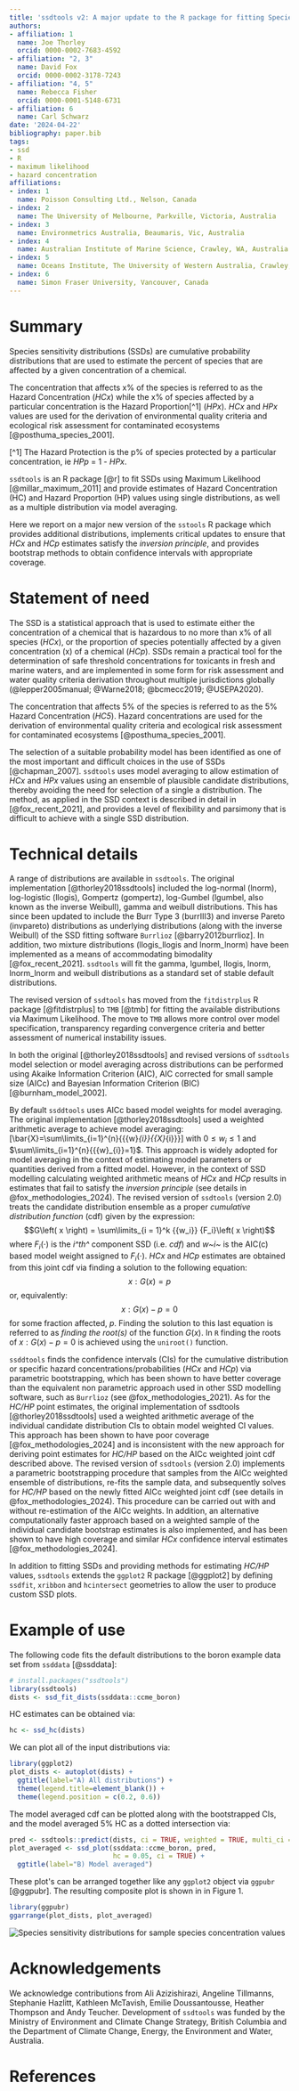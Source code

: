 ```yaml
---
title: 'ssdtools v2: A major update to the R package for fitting Species Sensitivity Distributions'
authors:
- affiliation: 1
  name: Joe Thorley
  orcid: 0000-0002-7683-4592
- affiliation: "2, 3"
  name: David Fox
  orcid: 0000-0002-3178-7243
- affiliation: "4, 5"
  name: Rebecca Fisher
  orcid: 0000-0001-5148-6731
- affiliation: 6
  name: Carl Schwarz
date: '2024-04-22'
bibliography: paper.bib
tags:
- ssd
- R
- maximum likelihood
- hazard concentration
affiliations:
- index: 1
  name: Poisson Consulting Ltd., Nelson, Canada
- index: 2
  name: The University of Melbourne, Parkville, Victoria, Australia
- index: 3
  name: Environmetrics Australia, Beaumaris, Vic, Australia
- index: 4
  name: Australian Institute of Marine Science, Crawley, WA, Australia
- index: 5
  name: Oceans Institute, The University of Western Australia, Crawley, WA, Australia
- index: 6
  name: Simon Fraser University, Vancouver, Canada
---
```


# Summary

Species sensitivity distributions (SSDs) are cumulative probability distributions that are used to estimate the percent of species that are affected by a given concentration of a chemical. 

The concentration that affects x% of the species is referred to as the Hazard Concentration (*HCx*) while the x% of species affected by a particular concentration is the Hazard Proportion[^1] (*HPx*). 
*HCx* and *HPx* values are used for the derivation of environmental quality criteria and ecological risk assessment for contaminated ecosystems [@posthuma_species_2001].

[^1] The Hazard Protection is the p% of species protected by a particular concentration, ie *HPp* = 1 - *HPx*.

`ssdtools` is an R package [@r] to fit SSDs using Maximum Likelihood [@millar_maximum_2011] and provide estimates of Hazard Concentration (HC) and Hazard Proportion (HP) values using single distributions, as well as a multiple distribution via model averaging. 

Here we report on a major new version of the `sstools` R package which provides additional distributions, implements critical updates to ensure that *HCx* and *HCp* estimates satisfy the *inversion principle*, and provides bootstrap methods to obtain confidence intervals with appropriate coverage.

# Statement of need

The SSD is a statistical approach that is used to estimate either the concentration
of a chemical that is hazardous to no more than x% of all species (*HCx*), or the proportion of species potentially affected by a given concentration (x) of a chemical (*HCp*). SSDs remain a practical tool for the determination of safe threshold
concentrations for toxicants in fresh and marine waters, and are implemented in some form for risk assessment and water quality criteria derivation throughout multiple jurisdictions globally (@lepper2005manual; @Warne2018; @bcmecc2019; @USEPA2020).

The concentration that affects 5% of the species is referred to as the 5% Hazard Concentration (*HC5*).
Hazard concentrations are used for the derivation of environmental quality criteria and ecological risk assessment for contaminated ecosystems [@posthuma_species_2001].

The selection of a suitable probability model has been identified as one of the most important and difficult choices in the use of SSDs [@chapman_2007]. `ssdtools` uses model averaging to allow estimation of *HCx* and *HPx* values using an ensemble of plausible candidate distributions, thereby avoiding the need for selection of a single a distribution. The method, as applied in the SSD context is described in detail in [@fox_recent_2021], and provides a level of flexibility and parsimony that is difficult to achieve with a single SSD distribution.

# Technical details

A range of distributions are available in `ssdtools`. The original implementation [@thorley2018ssdtools] included the log-normal (lnorm), log-logistic (llogis), Gompertz (gompertz), log-Gumbel (lgumbel, also known as the inverse Weibull), gamma and weibull distributions. This has since been updated to include the Burr Type 3 (burrIII3) and inverse Pareto (invpareto) distributions as underlying distributions (along with the inverse Weibull) of the SSD fitting software `Burrlioz` [@barry2012burrlioz]. In addition, two mixture distributions (llogis_llogis and lnorm_lnorm) have been implemented as a means of accommodating bimodality [@fox_recent_2021]. `ssdtools` will fit the gamma, lgumbel, llogis, lnorm, lnorm_lnorm and weibull distributions as a standard set of stable default distributions. 

The revised version of `ssdtools` has moved from the `fitdistrplus` R package [@fitdistrplus] to `TMB` [@tmb] for fitting the available distributions via Maximum Likelihood. The move to `TMB` allows more control over model specification,
transparency regarding convergence criteria and better assessment of numerical instability issues. 

In both the original [@thorley2018ssdtools] and revised versions of `ssdtools` model selection or model averaging across distributions can be performed using Akaike Information Criterion (AIC), AIC corrected for small sample size (AICc) and Bayesian Information Criterion (BIC) [@burnham_model_2002]. 

By default `ssddtools` uses AICc based model weights for model averaging. The original implementation [@thorley2018ssdtools] used a weighted arithmetic average to achieve model averaging: \[\bar{X}=\sum\limits_{i=1}^{n}{{{w}_{i}}{{X}_{i}}}\] with $0\le {{w}_{i}}\le 1$ and $\sum\limits_{i=1}^{n}{{{w}_{i}}=1}$. This approach is widely adopted for model averaging in the context of estimating model parameters or quantities derived from a fitted model. However, in the context of SSD modelling calculating weighted arithmetic means of *HCx* and *HCp* results in estimates that fail to satisfy the *inversion principle* (see details in @fox_methodologies_2024). The revised version of `ssdtools` (version 2.0) treats the candidate distribution ensemble as a proper *cumulative distribution function* (cdf) given by the expression: $$G\left( x \right) = \sum\limits_{i = 1}^k {{w_i}} {F_i}\left( x \right)$$
where ${F_i}\left(  \cdot  \right)$ is the *i^th^* component SSD (i.e. *cdf*) and *w~i~* is the AIC(c) based model weight assigned to ${F_i}\left(  \cdot  \right)$. *HCx* and *HCp* estimates are obtained from this joint cdf via finding a solution to the following equation:$${x:G\left( x \right) = p}$$ or, equivalently:$$x:G\left( x \right) - p = 0$$ for some fraction affected, $p$. Finding the solution to this last equation is referred to as *finding the root(s)* of the function $G\left( x \right)$. In `R` finding the roots of $x:G\left( x \right) - p = 0$ is achieved using the `uniroot()` function.

`ssddtools` finds the confidence intervals (CIs) for the cumulative distribution or specific hazard concentrations/probabilities (*HCx* and *HCp*) via parametric bootstrapping, which has been shown to have better coverage than the equivalent non parametric approach used in other SSD modelling software, such as `Burrlioz` (see @fox_methodologies_2021). As for the *HC/HP* point estimates, the original implementation of ssdtools [@thorley2018ssdtools] used a weighted arithmetic average of the individual candidate distribution CIs to obtain model weighted CI values. This approach has been shown to have poor coverage [@fox_methodologies_2024] and is inconsistent with the new approach for deriving point estimates for *HC/HP* based on the AICc weighted joint cdf described above. The revised version of `ssdtools` (version 2.0) implements a parametric bootstrapping procedure that samples from the AICc weighted ensemble of distributions, re-fits the sample data, and subsequently solves for *HC/HP* based on the newly fitted AICc weighted joint cdf (see details in @fox_methodologies_2024). This procedure can be carried out with and without re-estimation of the AICc weights. In addition, an alternative computationally faster approach based on a weighted sample of the individual candidate bootstrap estimates is also implemented, and has been shown to have high coverage and similar *HCx* confidence interval estimates [@fox_methodologies_2024].

In addition  to fitting SSDs and providing methods for estimating *HC/HP* values, `ssdtools` extends the `ggplot2` R package [@ggplot2] by defining `ssdfit`, `xribbon` and `hcintersect` geometries to allow the user to produce custom SSD plots.

# Example of use

The following code fits the default distributions to the boron example data set from `ssddata` [@ssddata]:

```r
# install.packages("ssdtools")
library(ssdtools)
dists <- ssd_fit_dists(ssddata::ccme_boron)
```
HC estimates can be obtained via:

```r
hc <- ssd_hc(dists)
```

We can plot all of the input distributions via:
```r
library(ggplot2)
plot_dists <- autoplot(dists) +
  ggtitle(label="A) All distributions") +  
  theme(legend.title=element_blank()) +
  theme(legend.position = c(0.2, 0.6))
```
The model averaged cdf can be plotted along with the bootstrapped CIs, and the model averaged 5% HC as a dotted intersection via:

```r
pred <- ssdtools::predict(dists, ci = TRUE, weighted = TRUE, multi_ci = FALSE)
plot_averaged <- ssd_plot(ssddata::ccme_boron, pred, 
                          hc = 0.05, ci = TRUE) +
  ggtitle(label="B) Model averaged")
```
These plot's can be arranged together like any `ggplot2` object via `ggpubr` [@ggpubr]. The resulting composite plot is shown in in Figure 1.  

```r
library(ggpubr)
ggarrange(plot_dists, plot_averaged)
```

![Species sensitivity distributions for sample species concentration values](dists.png)


# Acknowledgements

We acknowledge contributions from Ali Azizishirazi, Angeline Tillmanns, Stephanie Hazlitt, Kathleen McTavish, Emilie Doussantousse, Heather Thompson and Andy Teucher.
Development of `ssdtools` was funded by the Ministry of Environment and Climate Change Strategy, British Columbia and the Department of Climate Change, Energy, the Environment and Water, Australia.

# References
